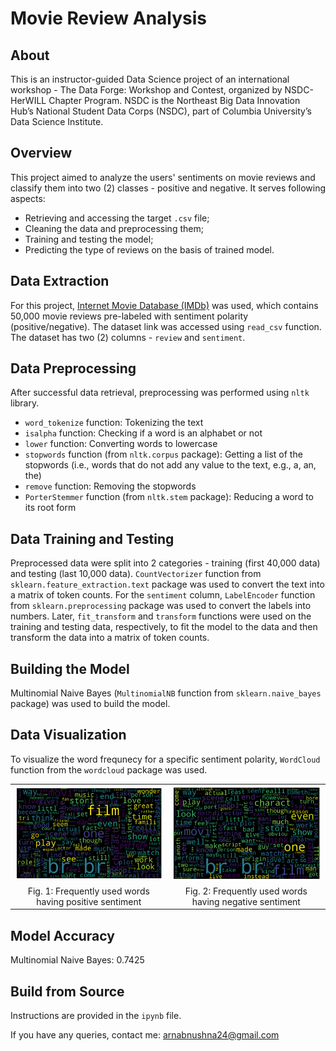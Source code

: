 # Movie Review Analysis

## About
This is an instructor-guided Data Science project of an international workshop - The Data Forge: Workshop and Contest, organized by NSDC-HerWILL Chapter Program. NSDC is the Northeast Big Data Innovation Hub’s National Student Data Corps (NSDC), part of Columbia University’s Data Science Institute.


## Overview
This project aimed to analyze the users' sentiments on movie reviews and classify them into two (2) classes - positive and negative. It serves following aspects:

* Retrieving and accessing the target `.csv` file;
* Cleaning the data and preprocessing them;
* Training and testing the model;
* Predicting the type of reviews on the basis of trained model.


## Data Extraction
For this project, [Internet Movie Database (IMDb)](https://raw.githubusercontent.com/meghjoshii/NSDC_DataScienceProjects_SentimentAnalysis/main/IMDB%20Dataset.csv) was used, which contains 50,000 movie reviews pre-labeled with sentiment polarity (positive/negative). The dataset link was accessed using `read_csv` function. The dataset has two (2) columns - `review` and `sentiment`.


## Data Preprocessing
After successful data retrieval, preprocessing was performed using `nltk` library.

* `word_tokenize` function: Tokenizing the text
* `isalpha` function: Checking if a word is an alphabet or not
* `lower` function: Converting words to lowercase
* `stopwords` function (from `nltk.corpus` package): Getting a list of the stopwords (i.e., words that do not add any value to the text, e.g., a, an, the)
* `remove` function: Removing the stopwords
* `PorterStemmer` function (from `nltk.stem` package): Reducing a word to its root form


## Data Training and Testing
Preprocessed data were split into 2 categories - training (first 40,000 data) and testing (last 10,000 data). `CountVectorizer` function from `sklearn.feature_extraction.text` package was used to convert the text into a matrix of token counts. For the `sentiment` column, `LabelEncoder` function from `sklearn.preprocessing` package was used to convert the labels into numbers. Later, `fit_transform` and `transform` functions were used on the training and testing data, respectively, to fit the model to the data and then transform the data into a matrix of token counts.


## Building the Model
Multinomial Naive Bayes (`MultinomialNB` function from `sklearn.naive_bayes` package) was used to build the model.


## Data Visualization
To visualize the word frequnecy for a specific sentiment polarity, `WordCloud` function from the `wordcloud` package was used.

<table>
  <tr>
    <td align="center"><img src="https://github.com/ArnabUshna24/Movie-Review-Analysis/blob/main/positive_sentiment.png" alt="Positive Sentiment" width="300"/></td>
    <td align="center"><img src="https://github.com/ArnabUshna24/Movie-Review-Analysis/blob/main/negative_sentiment.png" alt="Negative Sentiment" width="300"/></td>
  </tr>
  <tr>
    <td align="center"> Fig. 1: Frequently used words having positive sentiment </td>
    <td align="center"> Fig. 2: Frequently used words having negative sentiment </td>
  </tr>
</table>


## Model Accuracy
Multinomial Naive Bayes: 0.7425


## Build from Source
Instructions are provided in the `ipynb` file.


If you have any queries, contact me: arnabnushna24@gmail.com
